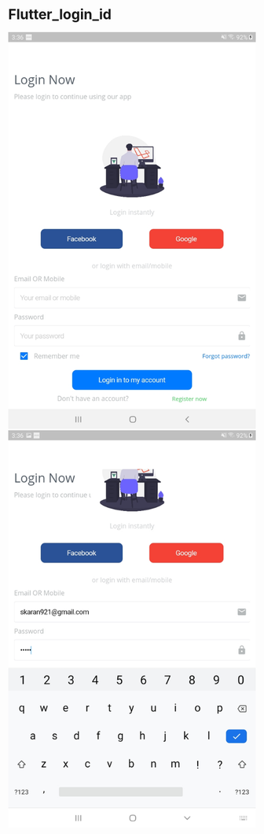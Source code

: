# Flutter_login_id

   ![](https://github.com/skaran921/Flutter_Login_Page_UI/blob/master/Screenshot_20191218-153618.jpg)  
   ![](https://github.com/skaran921/Flutter_Login_Page_UI/blob/master/Screenshot_20191218-153633.jpg)
